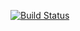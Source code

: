[![Build Status](https://travis-ci.org/breber-bot/android-travis.png)](https://travis-ci.org/breber-bot/android-travis)